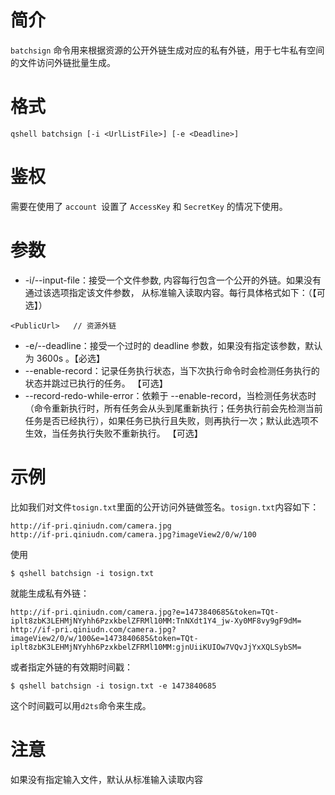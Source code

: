 # 简介
`batchsign` 命令用来根据资源的公开外链生成对应的私有外链，用于七牛私有空间的文件访问外链批量生成。

# 格式
```
qshell batchsign [-i <UrlListFile>] [-e <Deadline>]
```

# 鉴权
需要在使用了 `account `设置了 `AccessKey` 和 `SecretKey` 的情况下使用。

# 参数
- -i/--input-file：接受一个文件参数, 内容每行包含一个公开的外链。如果没有通过该选项指定该文件参数， 从标准输入读取内容。每行具体格式如下：（【可选】）
```
<PublicUrl>   // 资源外链
```
- -e/--deadline：接受一个过时的 deadline 参数，如果没有指定该参数，默认为 3600s 。【必选】 
- --enable-record：记录任务执行状态，当下次执行命令时会检测任务执行的状态并跳过已执行的任务。 【可选】
- --record-redo-while-error：依赖于 --enable-record，当检测任务状态时（命令重新执行时，所有任务会从头到尾重新执行；任务执行前会先检测当前任务是否已经执行），如果任务已执行且失败，则再执行一次；默认此选项不生效，当任务执行失败不重新执行。 【可选】

# 示例
比如我们对文件`tosign.txt`里面的公开访问外链做签名。`tosign.txt`内容如下：
```
http://if-pri.qiniudn.com/camera.jpg
http://if-pri.qiniudn.com/camera.jpg?imageView2/0/w/100
```
使用
```
$ qshell batchsign -i tosign.txt
```
就能生成私有外链：
```
http://if-pri.qiniudn.com/camera.jpg?e=1473840685&token=TQt-iplt8zbK3LEHMjNYyhh6PzxkbelZFRMl10MM:TnNXdt1Y4_jw-Xy0MF8vy9gF9dM=
http://if-pri.qiniudn.com/camera.jpg?imageView2/0/w/100&e=1473840685&token=TQt-iplt8zbK3LEHMjNYyhh6PzxkbelZFRMl10MM:gjnUiiKUIOw7VQvJjYxXQLSybSM=
```
或者指定外链的有效期时间戳：
```
$ qshell batchsign -i tosign.txt -e 1473840685
```
这个时间戳可以用`d2ts`命令来生成。

# 注意
如果没有指定输入文件，默认从标准输入读取内容
